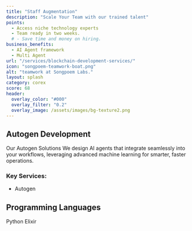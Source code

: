 ```yaml
---
title: "Staff Augmentation"
description: "Scale Your Team with our trained talent"
points:
  - Access niche technology experts
  - Team ready in two weeks.
  # - Save time and money on hiring.
business_benefits:
  - AI Agent framework
  - Multi Agent
url: "/services/blockchain-development-services/"
icon: "songpoem-teamwork-boat.png"
alt: "teamwork at Songpoem Labs."
layout: splash
category: corex
score: 68
header:
  overlay_color: "#000"
  overlay_filter: "0.2"
  overlay_image: /assets/images/bg-texture2.png
---
```

## Autogen Development

Our Autogen Solutions
We design AI agents that integrate seamlessly into your workflows, leveraging advanced machine learning for smarter, faster operations.

### Key Services:
- Autogen

## Programming Languages
Python
Elixir